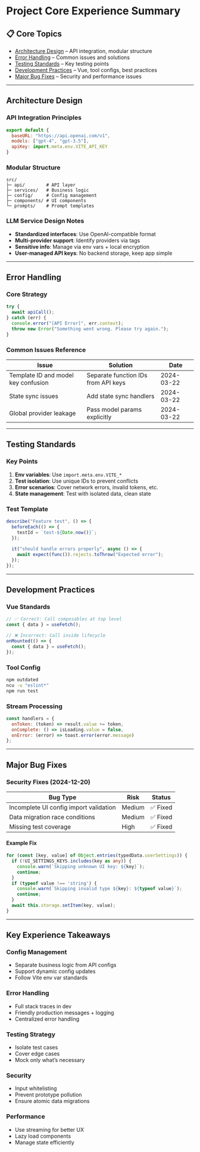 # Project Core Experience Summary

## 📋 Core Topics
- [Architecture Design](#architecture-design) – API integration, modular structure
- [Error Handling](#error-handling) – Common issues and solutions  
- [Testing Standards](#testing-standards) – Key testing points
- [Development Practices](#development-practices) – Vue, tool configs, best practices
- [Major Bug Fixes](#major-bug-fixes) – Security and performance issues

---

## Architecture Design

### API Integration Principles
```js
export default {
  baseURL: "https://api.openai.com/v1", 
  models: ["gpt-4", "gpt-3.5"],
  apiKey: import.meta.env.VITE_API_KEY
}
```

### Modular Structure
```
src/
├─ api/        # API layer
├─ services/   # Business logic  
├─ config/     # Config management
├─ components/ # UI components
└─ prompts/    # Prompt templates
```

### LLM Service Design Notes
- **Standardized interfaces**: Use OpenAI-compatible format
- **Multi-provider support**: Identify providers via tags
- **Sensitive info**: Manage via env vars + local encryption
- **User-managed API keys**: No backend storage, keep app simple

---

## Error Handling

### Core Strategy
```js
try {
  await apiCall();
} catch (err) {
  console.error("[API Error]", err.context);
  throw new Error("Something went wrong. Please try again.");
}
```

### Common Issues Reference
| Issue | Solution | Date |
|--------|----------|-------|
| Template ID and model key confusion | Separate function IDs from API keys | 2024-03-22 |
| State sync issues | Add state sync handlers | 2024-03-22 |
| Global provider leakage | Pass model params explicitly | 2024-03-22 |

---

## Testing Standards

### Key Points
1. **Env variables**: Use `import.meta.env.VITE_*`
2. **Test isolation**: Use unique IDs to prevent conflicts
3. **Error scenarios**: Cover network errors, invalid tokens, etc.
4. **State management**: Test with isolated data, clean state

### Test Template
```js
describe("Feature test", () => {
  beforeEach(() => {
    testId = `test-${Date.now()}`;
  });
  
  it("should handle errors properly", async () => {
    await expect(func()).rejects.toThrow("Expected error");
  });
});
```

---

## Development Practices

### Vue Standards
```js
// ✅ Correct: Call composables at top level
const { data } = useFetch();

// ❌ Incorrect: Call inside lifecycle
onMounted(() => {
  const { data } = useFetch(); 
});
```

### Tool Config
```bash
npm outdated
ncu -u "eslint*"
npm run test
```

### Stream Processing
```js
const handlers = {
  onToken: (token) => result.value += token,
  onComplete: () => isLoading.value = false,
  onError: (error) => toast.error(error.message)
};
```

---

## Major Bug Fixes

### Security Fixes (2024-12-20)
| Bug Type | Risk | Status |
|----------|-------|--------|
| Incomplete UI config import validation | Medium | ✅ Fixed |
| Data migration race conditions | Medium | ✅ Fixed |
| Missing test coverage | High | ✅ Fixed |

#### Example Fix
```ts
for (const [key, value] of Object.entries(typedData.userSettings)) {
  if (!UI_SETTINGS_KEYS.includes(key as any)) {
    console.warn(`Skipping unknown UI key: ${key}`);
    continue;
  }
  if (typeof value !== 'string') {
    console.warn(`Skipping invalid type ${key}: ${typeof value}`);
    continue;
  }
  await this.storage.setItem(key, value);
}
```

---

## Key Experience Takeaways

### Config Management
- Separate business logic from API configs
- Support dynamic config updates
- Follow Vite env var standards

### Error Handling
- Full stack traces in dev
- Friendly production messages + logging
- Centralized error handling

### Testing Strategy
- Isolate test cases
- Cover edge cases
- Mock only what’s necessary

### Security
- Input whitelisting
- Prevent prototype pollution
- Ensure atomic data migrations

### Performance
- Use streaming for better UX
- Lazy load components
- Manage state efficiently
